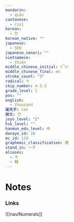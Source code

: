 ```yaml
---
mandarin:
  - qiān
cantonese:
  - cin1
korean:
  - 천
korean_native: ""
japanese:
  - SEN
japanese_nanori: ""
vietnamese:
  - thiên
middle_chinese_initial: t͡sʰ
middle_chinese_final: en
stroke_count: "3"
radical: 十
skip_number: 4-3-3
grade_level: 1
pos: ""
english:
  - thousand
羅馬字: cen
韓文: 천
joyo_level: "2"
hsk_level: ""
hanmun_edu_level: 中
danayo_id: 18
mc_id: 119
graphemic_classification: 遷
stand_in: 一千
aliases:
  - 千
  - 韆
---
```


# Notes
### Links
![[nav/Numerals]]
